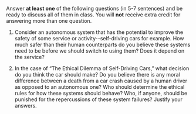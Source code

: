 Answer **at least one** of the following questions (in 5-7 sentences) and be ready to discuss all of them in class. You will **not** receive extra credit for answering more than one question. 

1. Consider an autonomous system that has the potential to improve the safety of some service or activity--self-driving cars for example. How much safer than their human counterparts do you believe these systems need to be before we should switch to using them? Does it depend on the service? 

2. In the case of “The Ethical Dilemma of Self-Driving Cars,” what decision do you think the car should make? Do you believe there is any moral difference between a death from a car crash caused by a human driver as opposed to an autonomous one? Who should determine the ethical rules for how these systems should behave? Who, if anyone, should be punished for the repercussions of these system failures? Justify your answers.
